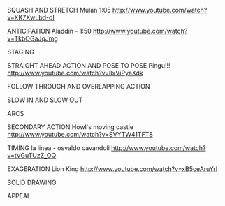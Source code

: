 SQUASH AND STRETCH
Mulan 1:05
http://www.youtube.com/watch?v=XK7XwLbd-oI

ANTICIPATION
Aladdin - 1:50
http://www.youtube.com/watch?v=TkbOGaJqJmg

STAGING

STRAIGHT AHEAD ACTION AND POSE TO POSE
Pingu!!!
http://www.youtube.com/watch?v=lIxViPyaXdk

FOLLOW THROUGH AND OVERLAPPING ACTION

SLOW IN AND SLOW OUT

ARCS

SECONDARY ACTION
Howl's moving castle
http://www.youtube.com/watch?v=SVYTW41TFT8

TIMING
la linea - osvaldo cavandoli
http://www.youtube.com/watch?v=tVGuTUzZ_OQ

EXAGERATION
Lion King
http://www.youtube.com/watch?v=xB5ceAruYrI

SOLID DRAWING

APPEAL